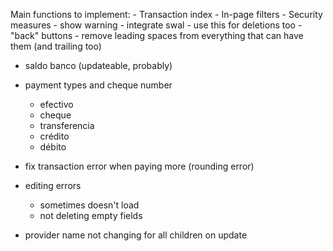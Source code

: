 Main functions to implement:
    - Transaction index
        - In-page filters
    - Security measures
        - show warning
        - integrate swal
            - use this for deletions too
    - "back" buttons
    - remove leading spaces from everything that can have them (and trailing too)
    


- saldo banco (updateable, probably)
- payment types and cheque number
    - efectivo
    - cheque
    - transferencia
    - crédito
    - débito


- fix transaction error when paying more (rounding error)

- editing errors
    -   sometimes doesn't load
    -   not deleting empty fields
    
- provider name not changing for all children on update